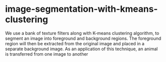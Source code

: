 # image-segmentation-with-kmeans-clustering

We use a bank of texture filters along with K-means clustering algorithm, to segment an image into foreground and background regions. The foreground region will then be extracted from the original image and placed in a separate background image. As an application of this technique, an animal is transferred from one image to another
